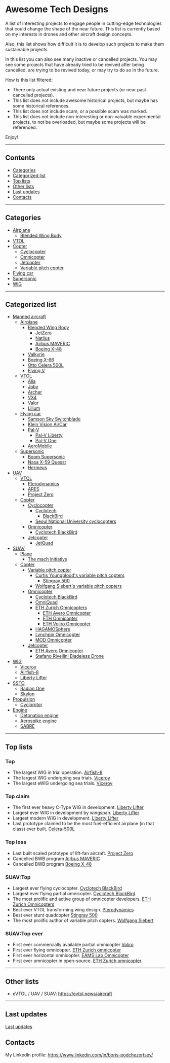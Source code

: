 Awesome Tech Designs
====================

A list of interesting projects to engage people in cutting-edge technologies that could change the shape of the near future.
This list is currently based on my interests in drones and other aircraft design concepts.

Also, this list shows how difficult it is to develop such projects to make them sustainable projects.

In this list you can also see many inactive or cancelled projects.
You may see some projects that have already tried to be revived after being cancelled, are trying to be revived today, or may try to do so in the future.

How is this list filtered:
- There only actual existing and near future projects (or near past cancelled projects).
- This list does not include awesome historical projects, but maybe has some historical references.
- This list does not include scam, or a possible scam was marked.
- This list does not include non-interesting or non-valuable experimental projects, to not be overloaded,
but maybe some projects will be referenced.

Enjoy!

---



## Contents

- [Categories](#categories)
- [Categorized list](#categorized-list)
- [Top lists](#top-lists)
- [Other lists](#other-lists)
- [Last updates](#last-updates)
- [Contacts](#contacts)

---



## Categories

- [Airplane](Airplane.md)
  - [Blended Wing Body](Airplane.BlendedWingBody.md)
- [VTOL](VTOL.md)
- [Copter](Copter.md)
  - [Cyclocopter](Cyclocopter.md)
  - [Omnicopter](Omnicopter.md)
  - [Jetcopter](Jetcopter.md)
  - [Variable pitch copter](SUAV.VariablePitchCopter.md)
- [Flying car](FlyingCar.md)
- [Supersonic](Supersonic.md)
- [WIG](WIG.md)

---



## Categorized list

- [Manned aircraft](Aircraft.md) 
  - [Airplane](Airplane.md)
    - [Blended Wing Body](Airplane.BlendedWingBody.md)
      - [JetZero](Airplane.BlendedWingBody.md#jetzero)
      - [Natilus](Airplane.BlendedWingBody.md#natilus)
      - [Airbus MAVERIC](Airplane.BlendedWingBody.md#airbus-maveric)
      - [Boeing X-48](Airplane.BlendedWingBody.md#boeing-x-48)
    - [Valkyrie](Airplane.md#valkyrie)
    - [Boeing X-66](Airplane.md#boeing-x-66)
    - [Otto Celera 500L](Airplane.md#otto-celera-500l)
    - [Flying V](Airplane.md#flying-v)
  - [VTOL](VTOL.md)
    - [Alia](VTOL.md#alia)
    - [Joby](VTOL.md#joby)
    - [Archer](VTOL.md#archer)
    - [VX4](VTOL.md#vx4)
    - [Valor](VTOL.md#valor)
    - [Lilium](VTOL.md#lilium)
  - [Flying car](FlyingCar.md)
    - [Samson Sky Switchblade](FlyingCar.md#samson-sky-switchblade)
    - [Klein Vision AirCar](FlyingCar.md#klein-vision-aircar)
    - [Pal-V](FlyingCar.md#pal-v)
      - [Pal-V Liberty](FlyingCar.md#pal-v-liberty)
      - [Pal-V One](FlyingCar.md#pal-v-one)
    - [AeroMobile](FlyingCar.md#aeromobil)
  - [Supersonic](Supersonic.md)
    - [Boom Supersonic](Supersonic.md#boom-supersonic)
    - [Nasa X-59 Quesst](Supersonic.md#nasa-x-59-quesst) 
    - [Hermeus](Supersonic.md#hermeus)
- [UAV](UAV.md)
  - [VTOL](UAV.md#vtol)
    - [Pterodynamics](VTOL.md#pterodynamics)
    - [ARES](VTOL.md#ares)
    - [Project Zero](VTOL.md#project-zero)
  - [Copter](Copter.md#uav)
    - [Cyclocopter](Cyclocopter.md)
      - [Cyclotech](Cyclocopter.md#cyclotech)
        - [BlackBird](Cyclocopter.md#cyclotech-blackbird)
      - [Seoul National University cyclocopters](Cyclocopter.md#seoul-national-university-cyclocopters)
    - [Omnicopter](Omnicopter.md)
      - [Cyclotech BlackBird](Omnicopter.md#cyclotech-blackbird)
    - [Jetcopter](Jetcopter.md#uav)
      - [JetQuad](Jetcopter.md#jetquad)
- [SUAV](SUAV.md)  
  - [Plane](SUAV.md#plane)
    - [The mach initiative](SUAV.md#the-mach-initiative)
  - [Copter](Copter.md)
    - [Variable pitch copter](SUAV.VariablePitchCopter.md)
      - [Curtis Youngblood's variable pitch copters](SUAV.VariablePitchCopter.md#curtis-youngbloods-variable-pitch-copters)
        - [Stingray 500](SUAV.VariablePitchCopter.md#stingray-500)
      - [Wolfgang Siebert's variable pitch copters](SUAV.VariablePitchCopter.md#wolfgang-sieberts-variable-pitch-copters)
    - [Omnicopter](Omnicopter.md)
      - [Cyclotech BlackBird](Omnicopter.md#cyclotech-blackbird)
      - [OmniQuad](Omnicopter.md#omniquad)
      - [ETH Zurich Omnicopters](Omnicopter.md#eth-zurich-omnicopters)
        - [ETH Avero Omnicopter](Omnicopter.md#eth-avero-omnicopter)
        - [ETH Omnicopter](Omnicopter.md#eth-omnicopter)
        - [ETH Voliro Omnicopter](Omnicopter.md#eth-voliro-omnicopter)
      - [HAGAMOSphere](Omnicopter.md#hagamosphere)
      - [Lynchpin Omnicopter](Omnicopter.md#lynchpin-omnicopter)
      - [MOD Omnicopter](Omnicopter.md#mod-omnicopter)
    - [Jetcopter](Jetcopter.md#suav)
      - [ETH Avero Omnicopter](Jetcopter.md#eth-avero-omnicopter)
      - [Stefano Rivellini Bladeless Drone](Jetcopter.md#stefano-rivellini-bladeless-drone)
- [WIG](WIG.md)
  - [Viceroy](WIG.md#viceroy)
  - [Airfish-8](WIG.md#airfish-8)
  - [Liberty Lifter](WIG.md#liberty-lifter)
- [SSTO](SSTO.md)
  - [Radian One](SSTO.md#radian-one)
  - [Skylon](SSTO.md#skylon)
- [Propulsion](Propulsion.md)
  - [Cyclorotor](Propulsion.md#cyclorotor)
- [Engine](Engine.md)
  - [Detonation engine](Engine.md#detonation-engine)
  - [Aerospike engine](Engine.md#aerospike-engine)
  - [SABRE](Engine.md#sabre)

---



## Top lists

### Top
- The largest WIG in trial operation. [Airfish-8](WIG.md#airfish-8)
- The largest WIG undergoing sea trials. [Viceroy](WIG.md#viceroy)
- The largest eWIG undergoing sea trials. [Viceroy](WIG.md#viceroy)

### Top claim
- The first ever heavy C-Type WIG in development. [Liberty Lifter](WIG.md#liberty-lifter)
- Largest ever WIG in development by wingspan. [Liberty Lifter](WIG.md#liberty-lifter)
- Largest modern WIG in development. [Liberty Lifter](WIG.md#liberty-lifter)
- Last prototype claimed to be the most fuel-efficient airplane (in that class) ever built. [Celera-500L](Airplane.md#otto-celera-500l)

### Top loss
- Last built scaled prototype of lift-fan aircraft. [Project Zero](VTOL.md#project-zero)
- Cancelled BWB program [Airbus MAVERIC](Airplane.BlendedWingBody.md#airbus-maveric)
- Cancelled BWB program [Boeing X-48](Airplane.BlendedWingBody.md#boeing-x-48)

### SUAV:Top
- Largest ever flying cyclocopter. [Cyclotech BlackBird](Cyclocopter.md#cyclotech-blackbird)
- Largest ever flying partial omnicopter. [Cyclotech BlackBird](Cyclocopter.md#cyclotech-blackbird)
- The most prolific and active group of omnicopter developers. [ETH Zurich Omnicopters](Omnicopter.md#eth-zurich-omnicopters)
- Best ever VTOL transforming wing design. [Pterodynamics](VTOL.md#pterodynamics)
- Best ever stunt quadcopter [Stingray 500](SUAV.VariablePitchCopter.md#stingray-500)
- The most prolific author of variable pitch copters. [Wolfgang Siebert](SUAV.VariablePitchCopter.md#wolfgang-sieberts-variable-pitch-copters)

### SUAV:Top ever
- First ever commercially available partial omnicopter [Voliro](Omnicopter.md#voliro)
- First ever flying omnicopter. [ETH Zurich omnicopter](Omnicopter.md#eth-omnicopter)
- First ever horizontal omnicopter. [EAMS Lab Omnicopter](Omnicopter.md#eams-lab-omnicopter)
- First ever omnicopter in open-source. [ETH Zurich omnicopter](Omnicopter.md#eth-omnicopter)

---



## Other lists

- eVTOL / UAV / SUAV: <https://evtol.news/aircraft>

---


## Last updates

  [Last updates](updates.md)



## Contacts

My LinkedIn profile: <https://www.linkedin.com/in/boris-podchezertsev/>


